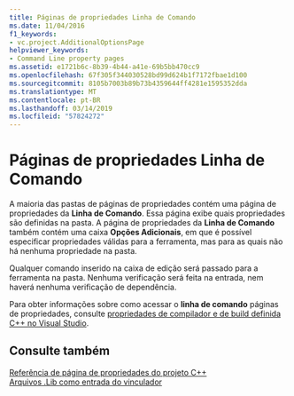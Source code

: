 ```yaml
---
title: Páginas de propriedades Linha de Comando
ms.date: 11/04/2016
f1_keywords:
- vc.project.AdditionalOptionsPage
helpviewer_keywords:
- Command Line property pages
ms.assetid: e1721b6c-8b39-4b44-a41e-69b5bb470cc9
ms.openlocfilehash: 67f305f344030528bd99d624b1f7172fbae1d100
ms.sourcegitcommit: 8105b7003b89b73b4359644ff4281e1595352dda
ms.translationtype: MT
ms.contentlocale: pt-BR
ms.lasthandoff: 03/14/2019
ms.locfileid: "57824272"
---
```

# <a name="command-line-property-pages"></a>Páginas de propriedades Linha de Comando

A maioria das pastas de páginas de propriedades contém uma página de propriedades da **Linha de Comando**. Essa página exibe quais propriedades são definidas na pasta. A página de propriedades da **Linha de Comando** também contém uma caixa **Opções Adicionais**, em que é possível especificar propriedades válidas para a ferramenta, mas para as quais não há nenhuma propriedade na pasta.

Qualquer comando inserido na caixa de edição será passado para a ferramenta na pasta. Nenhuma verificação será feita na entrada, nem haverá nenhuma verificação de dependência.

Para obter informações sobre como acessar o **linha de comando** páginas de propriedades, consulte [propriedades de compilador e de build definida C++ no Visual Studio](../working-with-project-properties.md).

## <a name="see-also"></a>Consulte também

[Referência de página de propriedades do projeto C++](property-pages-visual-cpp.md)<br>
[Arquivos .Lib como entrada do vinculador](dot-lib-files-as-linker-input.md)
